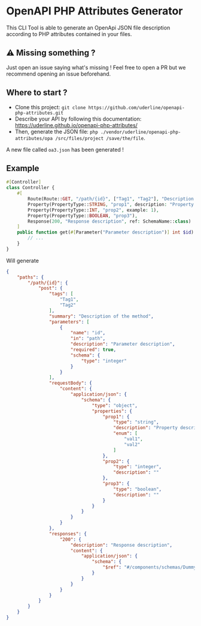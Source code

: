 # OpenAPI PHP Attributes Generator

This CLI Tool is able to generate an OpenApi JSON file description according to PHP attributes contained in your files.


## ⚠️ Missing something ?
Just open an issue saying what's missing ! Feel free to open a PR but we recommend opening an issue beforehand. 


## Where to start ?
- Clone this project: `git clone https://github.com/uderline/openapi-php-attributes.git`
- Describe your API by following this documentation: https://uderline.github.io/openapi-php-attributes/
- Then, generate the JSON file: `php ./vendor/uderline/openapi-php-attributes/opa /src/files/project /save/the/file`.

A new file called `oa3.json` has been generated !


## Example
```php
#[Controller]
class Controller {
    #[
        Route(Route::GET, "/path/{id}", ["Tag1", "Tag2"], "Description of the method"),
        Property(PropertyType::STRING, "prop1", description: "Property description", enum: ["val1", "val2"]),
        Property(PropertyType::INT, "prop2", example: 1),
        Property(PropertyType::BOOLEAN, "prop3"),
        Response(200, "Response description", ref: SchemaName::class)
    ]
    public function get(#[Parameter("Parameter description")] int $id): JsonResponse {
        // ...
    }
}
```

Will generate
```json
{
    "paths": {
        "/path/{id}": {
            "post": {
                "tags": [
                    "Tag1",
                    "Tag2"
                ],
                "summary": "Description of the method",
                "parameters": [
                    {
                        "name": "id",
                        "in": "path",
                        "description": "Parameter description",
                        "required": true,
                        "schema": {
                            "type": "integer"
                        }
                    }
                ],
                "requestBody": {
                    "content": {
                        "application/json": {
                            "schema": {
                                "type": "object",
                                "properties": {
                                    "prop1": {
                                        "type": "string",
                                        "description": "Property description",
                                        "enum": [
                                            "val1",
                                            "val2"
                                        ]
                                    },
                                    "prop2": {
                                        "type": "integer",
                                        "description": ""
                                    },
                                    "prop3": {
                                        "type": "boolean",
                                        "description": ""
                                    }
                                }
                            }
                        }
                    }
                },
                "responses": {
                    "200": {
                        "description": "Response description",
                        "content": {
                            "application/json": {
                                "schema": {
                                    "$ref": "#/components/schemas/DummyComponent"
                                }
                            }
                        }
                    }
                }
            }
        }
    }
}
```
